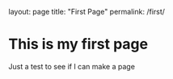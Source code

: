 layout: page
title: "First Page"
permalink: /first/

# This is my first page
Just a test to see if I can make a page
